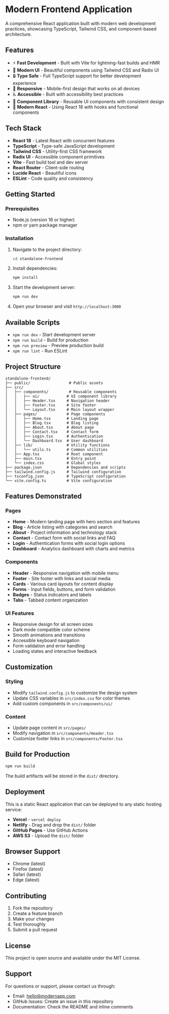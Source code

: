 
# Modern Frontend Application

A comprehensive React application built with modern web development practices, showcasing TypeScript, Tailwind CSS, and component-based architecture.

## Features

- ⚡ **Fast Development** - Built with Vite for lightning-fast builds and HMR
- 🎨 **Modern UI** - Beautiful components using Tailwind CSS and Radix UI
- 🔒 **Type Safe** - Full TypeScript support for better development experience
- 📱 **Responsive** - Mobile-first design that works on all devices
- ♿ **Accessible** - Built with accessibility best practices
- 🧩 **Component Library** - Reusable UI components with consistent design
- 🎯 **Modern React** - Using React 18 with hooks and functional components

## Tech Stack

- **React 18** - Latest React with concurrent features
- **TypeScript** - Type-safe JavaScript development
- **Tailwind CSS** - Utility-first CSS framework
- **Radix UI** - Accessible component primitives
- **Vite** - Fast build tool and dev server
- **React Router** - Client-side routing
- **Lucide React** - Beautiful icons
- **ESLint** - Code quality and consistency

## Getting Started

### Prerequisites

- Node.js (version 16 or higher)
- npm or yarn package manager

### Installation

1. Navigate to the project directory:
   ```bash
   cd standalone-frontend
   ```

2. Install dependencies:
   ```bash
   npm install
   ```

3. Start the development server:
   ```bash
   npm run dev
   ```

4. Open your browser and visit `http://localhost:3000`

## Available Scripts

- `npm run dev` - Start development server
- `npm run build` - Build for production
- `npm run preview` - Preview production build
- `npm run lint` - Run ESLint

## Project Structure

```
standalone-frontend/
├── public/                 # Public assets
├── src/
│   ├── components/         # Reusable components
│   │   ├── ui/            # UI component library
│   │   ├── Header.tsx     # Navigation header
│   │   ├── Footer.tsx     # Site footer
│   │   └── Layout.tsx     # Main layout wrapper
│   ├── pages/             # Page components
│   │   ├── Home.tsx       # Landing page
│   │   ├── Blog.tsx       # Blog listing
│   │   ├── About.tsx      # About page
│   │   ├── Contact.tsx    # Contact form
│   │   ├── Login.tsx      # Authentication
│   │   └── Dashboard.tsx  # User dashboard
│   ├── lib/               # Utility functions
│   │   └── utils.ts       # Common utilities
│   ├── App.tsx            # Root component
│   ├── main.tsx           # Entry point
│   └── index.css          # Global styles
├── package.json           # Dependencies and scripts
├── tailwind.config.js     # Tailwind configuration
├── tsconfig.json          # TypeScript configuration
└── vite.config.ts         # Vite configuration
```

## Features Demonstrated

### Pages
- **Home** - Modern landing page with hero section and features
- **Blog** - Article listing with categories and search
- **About** - Project information and technology stack
- **Contact** - Contact form with social links and FAQ
- **Login** - Authentication forms with social login options
- **Dashboard** - Analytics dashboard with charts and metrics

### Components
- **Header** - Responsive navigation with mobile menu
- **Footer** - Site footer with links and social media
- **Cards** - Various card layouts for content display
- **Forms** - Input fields, buttons, and form validation
- **Badges** - Status indicators and labels
- **Tabs** - Tabbed content organization

### UI Features
- Responsive design for all screen sizes
- Dark mode compatible color scheme
- Smooth animations and transitions
- Accessible keyboard navigation
- Form validation and error handling
- Loading states and interactive feedback

## Customization

### Styling
- Modify `tailwind.config.js` to customize the design system
- Update CSS variables in `src/index.css` for color themes
- Add custom components in `src/components/ui/`

### Content
- Update page content in `src/pages/`
- Modify navigation in `src/components/Header.tsx`
- Customize footer links in `src/components/Footer.tsx`

## Build for Production

```bash
npm run build
```

The build artifacts will be stored in the `dist/` directory.

## Deployment

This is a static React application that can be deployed to any static hosting service:

- **Vercel** - `vercel deploy`
- **Netlify** - Drag and drop the `dist/` folder
- **GitHub Pages** - Use GitHub Actions
- **AWS S3** - Upload the `dist/` folder

## Browser Support

- Chrome (latest)
- Firefox (latest)
- Safari (latest)
- Edge (latest)

## Contributing

1. Fork the repository
2. Create a feature branch
3. Make your changes
4. Test thoroughly
5. Submit a pull request

## License

This project is open source and available under the MIT License.

## Support

For questions or support, please contact us through:
- Email: hello@modernapp.com
- GitHub Issues: Create an issue in this repository
- Documentation: Check the README and inline comments
